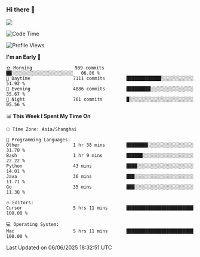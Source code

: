 ### Hi there 👋

<!--
**JJAYCHEN1e/jjaychen1e** is a ✨ _special_ ✨ repository because its `README.md` (this file) appears on your GitHub profile.

Here are some ideas to get you started:

- 🔭 I’m currently working on ...
- 🌱 I’m currently learning ...
- 👯 I’m looking to collaborate on ...
- 🤔 I’m looking for help with ...
- 💬 Ask me about ...
- 📫 How to reach me: ...
- 😄 Pronouns: ...
- ⚡ Fun fact: ...
-->

[![](https://github-readme-stats.vercel.app/api?username=jjaychen1e&show_icons=true)](https://github.com/jjaychen1e/github-readme-stats?count_private=true)

<!--START_SECTION:waka-->
![Code Time](http://img.shields.io/badge/Code%20Time-2%2C042%20hrs%2033%20mins-blue)

![Profile Views](http://img.shields.io/badge/Profile%20Views-0-blue)

**I'm an Early 🐤** 

```text
🌞 Morning                939 commits         ██░░░░░░░░░░░░░░░░░░░░░░░   06.86 % 
🌆 Daytime                7111 commits        █████████████░░░░░░░░░░░░   51.92 % 
🌃 Evening                4886 commits        █████████░░░░░░░░░░░░░░░░   35.67 % 
🌙 Night                  761 commits         █░░░░░░░░░░░░░░░░░░░░░░░░   05.56 % 
```


📊 **This Week I Spent My Time On** 

```text
🕑︎ Time Zone: Asia/Shanghai

💬 Programming Languages: 
Other                    1 hr 38 mins        ████████░░░░░░░░░░░░░░░░░   31.70 % 
Bash                     1 hr 9 mins         ██████░░░░░░░░░░░░░░░░░░░   22.22 % 
Python                   43 mins             ████░░░░░░░░░░░░░░░░░░░░░   14.01 % 
Java                     36 mins             ███░░░░░░░░░░░░░░░░░░░░░░   11.71 % 
Go                       35 mins             ███░░░░░░░░░░░░░░░░░░░░░░   11.38 % 

🔥 Editors: 
Cursor                   5 hrs 11 mins       █████████████████████████   100.00 % 

💻 Operating System: 
Mac                      5 hrs 11 mins       █████████████████████████   100.00 % 
```


 Last Updated on 06/06/2025 18:32:51 UTC
<!--END_SECTION:waka-->
